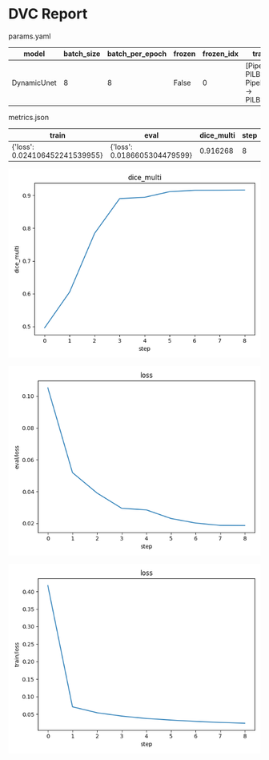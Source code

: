 # DVC Report

params.yaml

| model       |   batch_size |   batch_per_epoch | frozen   |   frozen_idx | transforms                                                      |
|-------------|--------------|-------------------|----------|--------------|-----------------------------------------------------------------|
| DynamicUnet |            8 |                 8 | False    |            0 | [Pipeline: PILBase.create, Pipeline: partial -> PILBase.create] |

metrics.json

| train                          | eval                         |   dice_multi |   step |
|--------------------------------|------------------------------|--------------|--------|
| {'loss': 0.024106452241539955} | {'loss': 0.0186605304479599} |     0.916268 |      8 |

![static/dice_multi](static/dice_multi.png)

![static/eval/loss](static/eval/loss.png)

![static/train/loss](static/train/loss.png)
